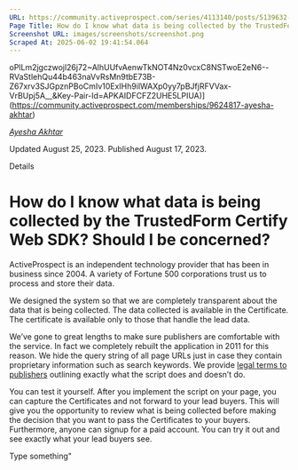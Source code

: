 ```yaml
---
URL: https://community.activeprospect.com/series/4113140/posts/5139632-how-do-i-know-what-data-is-being-collected-by-the-trustedform-certify-web-sdk-s
Page Title: How do I know what data is being collected by the TrustedForm Certify Web SDK? Should I be concerned?
Screenshot URL: images/screenshots/screenshot.png
Scraped At: 2025-06-02 19:41:54.064
---
```

oPlLm2jgczwojl26j72~AlhUUfvAenwTkNOT4Nz0vcxC8NSTwoE2eN6--RVaStlehQu44b463naVvRsMn9tbE73B-Z67xrv3SJGpznPBoCmIv10ExIHh9ilWAXp0yy7pBJfjRFVVax-VrBUpj5A__&Key-Pair-Id=APKAIDFCFZ2UHE5LPIUA)](https://community.activeprospect.com/memberships/9624817-ayesha-akhtar)

[_Ayesha Akhtar_](https://community.activeprospect.com/memberships/9624817-ayesha-akhtar)

Updated August 25, 2023. Published August 17, 2023.

Details

# How do I know what data is being collected by the TrustedForm Certify Web SDK? Should I be concerned?

ActiveProspect is an independent technology provider that has been in business since 2004. A variety of Fortune 500 corporations trust us to process and store their data.

We designed the system so that we are completely transparent about the data that is being collected. The data collected is available in the Certificate. The certificate is available only to those that handle the lead data.

We’ve gone to great lengths to make sure publishers are comfortable with the service. In fact we completely rebuilt the application in 2011 for this reason. We hide the query string of all page URLs just in case they contain proprietary information such as search keywords. We provide [legal terms to publishers](https://activeprospect.com/trustedform-eula/) outlining exactly what the script does and doesn’t do.

You can test it yourself. After you implement the script on your page, you can capture the Certificates and not forward to your lead buyers. This will give you the opportunity to review what is being collected before making the decision that you want to pass the Certificates to your buyers. Furthermore, anyone can signup for a paid account. You can try it out and see exactly what your lead buyers see.

Type something"
